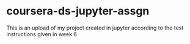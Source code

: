 # coursera-ds-jupyter-assgn
This is an upload of my project created in jupyter according to the test instructions given in week 6
